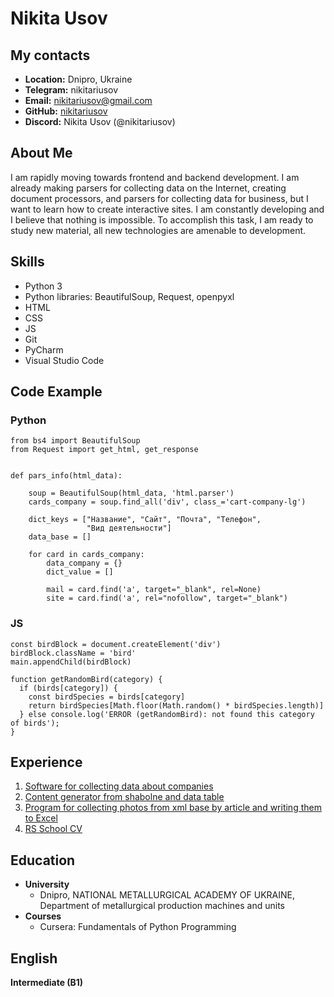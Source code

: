 # **Nikita Usov**

## **My contacts**

* **Location:** Dnipro, Ukraine
* **Telegram:** nikitariusov
* **Email:** nikitariusov@gmail.com
* **GitHub:**  [nikitariusov][gitHub]
* **Discord:** Nikita Usov (@nikitariusov)


## **About Me**

I am rapidly moving towards frontend and backend development. I am already making parsers for collecting data on the Internet, creating document processors, and parsers for collecting data for business, but I want to learn how to create interactive sites. I am constantly developing and I believe that nothing is impossible. To accomplish this task, I am ready to study new material, all new technologies are amenable to development.


## **Skills**

* Python 3 
* Python libraries: BeautifulSoup, Request, openpyxl
* HTML
* CSS
* JS
* Git
* PyCharm
* Visual Studio Code


## **Code Example**
### **Python** ###

```
from bs4 import BeautifulSoup
from Request import get_html, get_response


def pars_info(html_data):

    soup = BeautifulSoup(html_data, 'html.parser')
    cards_company = soup.find_all('div', class_='cart-company-lg')

    dict_keys = ["Название", "Сайт", "Почта", "Телефон",
                 "Вид деятельности"]
    data_base = []
    
    for card in cards_company:
        data_company = {}
        dict_value = []
        
        mail = card.find('a', target="_blank", rel=None)
        site = card.find('a', rel="nofollow", target="_blank")
```


### **JS** ###
```
const birdBlock = document.createElement('div')
birdBlock.className = 'bird'
main.appendChild(birdBlock)

function getRandomBird(category) {
  if (birds[category]) {
    const birdSpecies = birds[category]
    return birdSpecies[Math.floor(Math.random() * birdSpecies.length)]
  } else console.log('ERROR (getRandomBird): not found this category of birds');
}
```


## **Experience**

1. [Software for collecting data about companies](https://github.com/nikitariusov/Company_data_parser)
2. [Content generator from shabolne and data table](https://github.com/nikitariusov/content_creator)
3. [Program for collecting photos from xml base by article and writing them to Excel](https://github.com/nikitariusov/find_photo_from_geyser)
4. [RS School CV](https://nikitariusov.github.io/rsschool-cv-Stage-0/)


## **Education**

* **University**
    * Dnipro, NATIONAL METALLURGICAL ACADEMY OF UKRAINE, Department of metallurgical production machines and units
* **Courses**
    * Cursera: Fundamentals of Python Programming


## **English**

**Intermediate (B1)**

[github]:[https://github.com/nikitariusov]